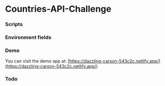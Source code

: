 # Countries-API-Challenge 

### Scripts

### Environment fields

### Demo

You can visit the demo app at: [https://dazzling-carson-543c2c.netlify.app/](https://dazzling-carson-543c2c.netlify.app/)

### Todo

